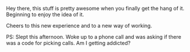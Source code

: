 Hey there, this stuff is pretty awesome when you finally get the hang of it. 
Beginning to enjoy the idea of it.

Cheers to this new experience and to a new way of working.

PS: Slept this afternoon. 
Woke up to a phone call and was asking if there was a code for picking calls.
Am I getting addicted?
